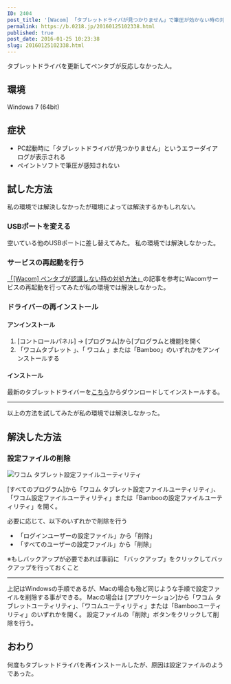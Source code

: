 ```yaml
---
ID: 2404
post_title: '[Wacom] 「タブレットドライバが見つかりません」で筆圧が効かない時の対処方法'
permalink: https://b.0218.jp/20160125102338.html
published: true
post_date: 2016-01-25 10:23:38
slug: 20160125102338.html
---
```

タブレットドライバを更新してペンタブが反応しなかった人。
<!--more-->

<h2>環境</h2>

Windows 7 (64bit)

<h2>症状</h2>

<ul>
    <li>PC起動時に「タブレットドライバが見つかりません」というエラーダイアログが表示される</li>
    <li>ペイントソフトで筆圧が感知されない</li>
</ul>

<h2>試した方法</h2>

私の環境では解決しなかったが環境によっては解決するかもしれない。

<h3>USBポートを変える</h3>

空いている他のUSBポートに差し替えてみた。
私の環境では解決しなかった。

<h3>サービスの再起動を行う</h3>

<a href="https://b.0218.jp/20120917193032.html">「[Wacom] ペンタブが認識しない時の対処方法」</a>の記事を参考にWacomサービスの再起動を行ってみたが私の環境では解決しなかった。

<h3>ドライバーの再インストール</h3>

<h4>アンインストール</h4>

<ol>
    <li>[コントロールパネル] -&gt; [プログラム]から[プログラムと機能]を開く</li>
    <li>「ワコムタブレット 」、「 ワコム 」または「Bamboo」のいずれかをアンインストールする</li>
</ol>

<h4>インストール</h4>

最新のタブレットドライバーを<a href="http://tablet.wacom.co.jp/download/down1.html">こちら</a>からダウンロードしてインストールする。

<hr />

以上の方法を試してみたが私の環境では解決しなかった。

<h2>解決した方法</h2>

<h3>設定ファイルの削除</h3>

<img alt="ワコム タブレット設定ファイルユーティリティ" src="https://b.0218.jp/images/wacom_tablet_utility.png">

[すべてのプログラム]から「ワコム タブレット設定ファイルユーティリティ」、「ワコム設定ファイルユーティリティ」または「Bambooの設定ファイルユーティリティ」を開く。

必要に応じて、以下のいずれかで削除を行う

<ul>
    <li>「ログインユーザーの設定ファイル」から「削除」</li>
    <li>「すべてのユーザーの設定ファイル」から「削除」</li>
</ul>

※もしバックアップが必要であれば事前に 「バックアップ」をクリックしてバックアップを行っておくこと

<hr />

上記はWindowsの手順であるが、Macの場合も殆ど同じような手順で設定ファイルを削除する事ができる。
Macの場合は [アプリケーション]から「ワコム タブレットユーティリティ」、「ワコムユーティリティ」または「Bambooユーティリティ」のいずれかを開く。
設定ファイルの「削除」ボタンをクリックして削除を行う。

<h2>おわり</h2>

何度もタブレットドライバを再インストールしたが、原因は設定ファイルのようであった。